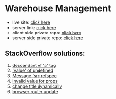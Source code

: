 # Warehouse Management
* live site: [click here](https://warehouse-management-7cf04.web.app/)
* server link: [click here](https://git.heroku.com/secure-woodland-83351.git)
* client side private repo: [click here](https://github.com/ProgrammingHeroWC4/warehouse-management-client-side-hasibulislam999)
* server side private repo: [click here](https://github.com/ProgrammingHeroWC4/warehouse-management-server-side-hasibulislam999)

## StackOverflow solutions:
1. [descendant of 'a' tag](https://stackoverflow.com/questions/55625431/warning-validatedomnesting-a-cannot-appear-as-a-descendant-of-a)
2. ['value' of undefined](https://stackoverflow.com/questions/6550795/uncaught-typeerror-cannot-read-property-value-of-undefined)
3. [Message 'src refspec](https://stackoverflow.com/questions/4181861/message-src-refspec-master-does-not-match-any-when-pushing-commits-in-git)
4. [invalid value for props](https://stackoverflow.com/questions/59626778/react-invalid-value-for-prop-savehere-on-div-tag-either-remove-it-from-the)
5. [change title dynamically](https://stackoverflow.com/questions/52447828/is-there-a-way-to-modify-the-page-title-with-react-router-v4)
6. [browser router update](https://github.com/facebook/react/issues/18178#issuecomment-595846312)
